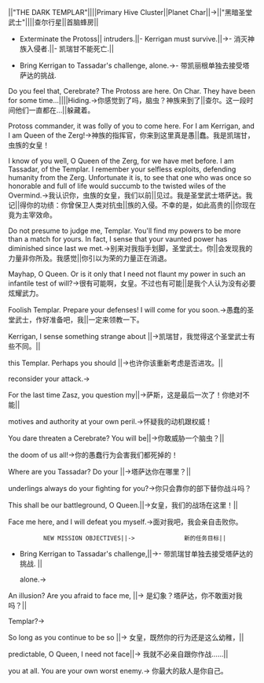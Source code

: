 ||"THE DARK TEMPLAR"||||Primary Hive Cluster||Planet Char||->||"黑暗圣堂武士"||||查尔行星||首脑蜂房||

- Exterminate the Protoss||  intruders.||- Kerrigan must survive.||->- 消灭神族入侵者.||- 凯瑞甘不能死亡.||

- Bring Kerrigan to Tassadar's challenge, alone.->- 带凯丽根单独去接受塔萨达的挑战.

Do you feel that, Cerebrate? The Protoss are here. On Char. They have been for some time...||||Hiding.->你感觉到了吗，脑虫？神族来到了||查尔。这一段时间他们一直都在…||躲藏着。

Protoss commander, it was folly of you to come here. For I am Kerrigan, and I am Queen of the Zerg!->神族的指挥官，你来到这里真是愚||蠢。我是凯瑞甘，虫族的女皇！

I know of you well, O Queen of the Zerg, for we have met before. I am Tassadar, of the Templar. I remember your selfless exploits, defending humanity from the Zerg. Unfortunate it is, to see that one who was once so honorable and full of life would succumb to the twisted wiles of the Overmind.->我认识你，虫族的女皇，我们以前||见过。我是圣堂武士塔萨达。我记||得你的功绩：你曾保卫人类对抗虫||族的入侵。不幸的是，如此高贵的||你现在竟为主宰效命。

Do not presume to judge me, Templar. You'll find my powers to be more than a match for yours. In fact, I sense that your vaunted power has diminished since last we met.->别来对我指手划脚，圣堂武士。你||会发现我的力量非你所及。我感觉||你引以为荣的力量正在消退。

Mayhap, O Queen. Or is it only that I need not flaunt my power in such an infantile test of will?->很有可能啊，女皇。不过也有可能||是我个人认为没有必要炫耀武力。

Foolish Templar. Prepare your defenses! I will come for you soon.->愚蠢的圣堂武士，作好准备吧，我||一定来领教一下。

Kerrigan, I sense something strange about ||->凯瑞甘，我觉得这个圣堂武士有些不同。||

this Templar. Perhaps you should ||->也许你该重新考虑是否进攻。||

reconsider your attack.-> 

For the last time Zasz, you question my||->萨斯，这是最后一次了！你绝对不能|| 

motives and authority at your own peril.->怀疑我的动机跟权威！

You dare threaten a Cerebrate? You will be||->你敢威胁一个脑虫？||

the doom of us all!->你的愚蠢行为会害我们都死掉的！

Where are you Tassadar? Do your ||->塔萨达你在哪里？||

underlings always do your fighting for you?->你只会靠你的部下替你战斗吗？

This shall be our battleground, O Queen.||->女皇，我们的战场在这里！||

 Face me here, and I will defeat you myself.->面对我吧，我会亲自击败你。

              NEW MISSION OBJECTIVES||->              新的任务目标||

- Bring Kerrigan to Tassadar's challenge,||->- 带凯瑞甘单独去接受塔萨达的挑战. ||

  alone.->  

 An illusion? Are you afraid to face me, ||-> 是幻象？塔萨达，你不敢面对我吗？||

 Templar?-> 

 So long as you continue to be so ||-> 女皇，既然你的行为还是这么幼稚，||

 predictable, O Queen, I need not face||-> 我就不必亲自跟你作战……|| 

 you at all. You are your own worst enemy.-> 你最大的敌人是你自己。

